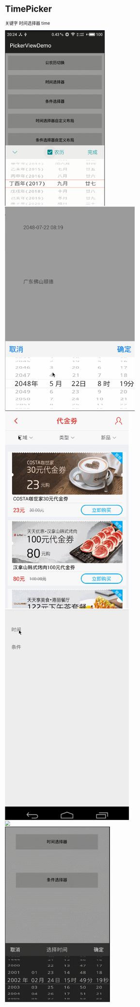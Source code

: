 # TimePicker
关键字 时间选择器 time
<div>
<img src="img/1.gif"/>
</div>
<div>
<img src="img/2.gif"/>
</div>
<div>
<img src="img/3.gif"/>
</div>
<div>
<img src="img/4.gif"/>
</div>
<div>
<img src="img/5.gif"/>
</div>
<div>
<img src="img/6.gif"/>
</div>
